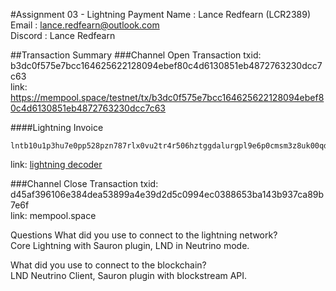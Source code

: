 #Assignment 03 - Lightning Payment
Name : Lance Redfearn (LCR2389)   
Email : lance.redfearn@outlook.com  
Discord : Lance Redfearn  

##Transaction Summary
###Channel Open Transaction
txid: b3dc0f575e7bcc164625622128094ebef80c4d6130851eb4872763230dcc7c63  
link: https://mempool.space/testnet/tx/b3dc0f575e7bcc164625622128094ebef80c4d6130851eb4872763230dcc7c63

####Lightning Invoice
````
lntb10u1p3hu7e0pp528pzn787rlx0vu2tr4r506hztggdalurgpl9e6p0cmsm3z8uk00qdqqcqzpgxqyz5vqsp5hxd3tay5qazl7aap7r2kgsywqx4krclzc8n7nvqycgu77u8yh75s9qyyssq6sa3vhrlryw3dhspmmzkp9efjfk7acacuqqfexp0t37cwhdtcce59jfrhw4kx4wg8a3t7z7ktljj9wflkqs8s343j6hwa8ycll2p5vcq6khvj0  
````
link: [lightning decoder](https://lightningdecoder.com/lntb10u1p3hu7e0pp528pzn787rlx0vu2tr4r506hztggdalurgpl9e6p0cmsm3z8uk00qdqqcqzpgxqyz5vqsp5hxd3tay5qazl7aap7r2kgsywqx4krclzc8n7nvqycgu77u8yh75s9qyyssq6sa3vhrlryw3dhspmmzkp9efjfk7acacuqqfexp0t37cwhdtcce59jfrhw4kx4wg8a3t7z7ktljj9wflkqs8s343j6hwa8ycll2p5vcq6khvj0)

###Channel Close Transaction 
txid: d45af396106e384dea53899a4e39d2d5c0994ec0388653ba143b937ca89b7e6f  
link: mempool.space

Questions
What did you use to connect to the lightning network?  
Core Lightning with Sauron plugin, LND in Neutrino mode.

What did you use to connect to the blockchain?  
LND Neutrino Client, Sauron plugin with blockstream API.